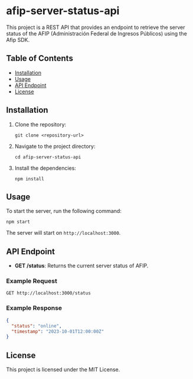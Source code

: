 # afip-server-status-api

This project is a REST API that provides an endpoint to retrieve the server status of the AFIP (Administración Federal de Ingresos Públicos) using the Afip SDK.

## Table of Contents

- [Installation](#installation)
- [Usage](#usage)
- [API Endpoint](#api-endpoint)
- [License](#license)

## Installation

1. Clone the repository:
   ```
   git clone <repository-url>
   ```

2. Navigate to the project directory:
   ```
   cd afip-server-status-api
   ```

3. Install the dependencies:
   ```
   npm install
   ```

## Usage

To start the server, run the following command:
```
npm start
```

The server will start on `http://localhost:3000`.

## API Endpoint

- **GET /status**: Returns the current server status of AFIP.

### Example Request
```
GET http://localhost:3000/status
```

### Example Response
```json
{
  "status": "online",
  "timestamp": "2023-10-01T12:00:00Z"
}
```

## License

This project is licensed under the MIT License.
